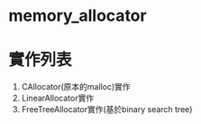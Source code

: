 # memory_allocator

# 實作列表
1. CAllocator(原本的malloc)實作
2. LinearAllocator實作
3. FreeTreeAllocator實作(基於binary search tree)
